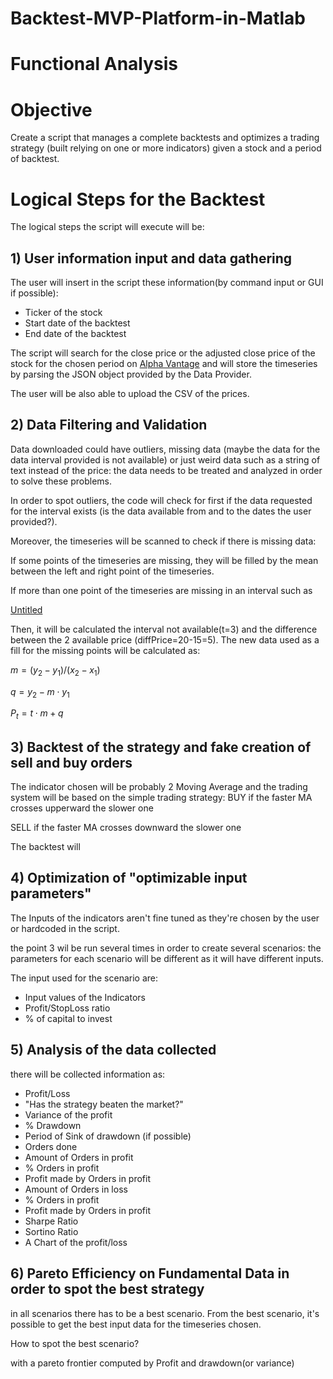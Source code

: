 # Backtest-MVP-Platform-in-Matlab

# Functional Analysis

# Objective

Create a script that manages a complete backtests and optimizes a trading strategy (built relying on one or more indicators) given a stock and a period of backtest.

# Logical Steps for the Backtest

The logical steps the script will execute will be:

## 1) User information input and data gathering

The user will insert in the script these information(by command input or GUI if possible):

- Ticker of the stock
- Start date of the backtest
- End date of the backtest

The script will search for the close price or the adjusted close price of the stock for the chosen period on [Alpha Vantage](https://www.alphavantage.co/) and will store the timeseries by parsing the JSON object provided by the Data Provider.

The user will be also able to upload the CSV of the prices.

## 2) Data Filtering and Validation

Data downloaded could have outliers, missing data  (maybe the data for the data interval provided is not available) or just weird data such as a string of text instead of the price: the data needs to be treated and analyzed in order to solve these problems.

In order to spot outliers, the code will check for first if the data requested for the interval exists (is the data available from and to the dates the user provided?).

Moreover, the timeseries will be scanned to check if there is missing data:

If some points of the timeseries are missing, they will be filled by the mean between the left and right point of the timeseries.

If more than one point of the timeseries are missing in an interval such as

[Untitled](https://www.notion.so/9cec13457e314a24a31e2538ba722af4)

Then, it will be calculated the interval not available(t=3) and the difference between the 2 available price (diffPrice=20-15=5).
The new data used as a fill for the missing points will be calculated as:

$m=(y_2-y_1)/(x_2-x_1)$

$q=y_2-m\cdot y_1$

$P_t=t\cdot m+q$

## 3) Backtest of the strategy and fake creation of sell and buy orders

The indicator chosen will be probably 2 Moving Average and the trading system will be based on the simple trading strategy:
BUY if the faster MA crosses upperward the slower one

SELL if the faster MA crosses downward the slower one

The backtest will 

## 4) Optimization of "optimizable input parameters"

The Inputs of the indicators aren't fine tuned as they're chosen by the user or hardcoded in the script.

the point 3 wil be run several times in order to create several scenarios: the parameters for each scenario will be different as it will have different inputs.

The input used for the scenario are:

- Input values of the Indicators
- Profit/StopLoss ratio
- % of capital to invest

## 5) Analysis of the data collected

there will be collected information as:

- Profit/Loss
- "Has the strategy beaten the market?"
- Variance of the profit
- % Drawdown
- Period of Sink of drawdown (if possible)
- Orders done
- Amount of Orders in profit
- % Orders in profit
- Profit made by Orders in profit
- Amount of Orders in loss
- % Orders in profit
- Profit made by Orders in profit
- Sharpe Ratio
- Sortino Ratio
- A Chart of the profit/loss

## 6) Pareto Efficiency on Fundamental Data in order to spot the best strategy

in all scenarios there has to be a best scenario. From the best scenario, it's possible to get the best input data for the timeseries chosen.

How to spot the best scenario?

with a pareto frontier computed by Profit and drawdown(or variance)